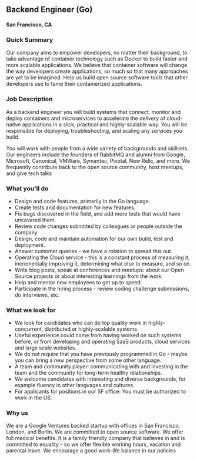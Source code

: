 ## Backend Engineer (Go)
#### San Francisco, CA

### Quick Summary
Our company aims to empower developers, no matter their background, to take advantage of
container technology such as Docker to build faster and more scalable applications. We believe
that container software will change the way developers create applications, so much so that
many approaches are yet to be imagined. Help us build open source software tools that other
developers use to tame their containerized applications.

### Job Description
As a backend engineer you will build systems that connect, monitor and deploy containers and
microservices to accelerate the delivery of cloud-native applications in a slick, practical and
highly-scalable way. You will be responsible for deploying, troubleshooting, and scaling any
services you build.

You will work with people from a wide variety of backgrounds and skillsets. Our engineers
include the founders of RabbitMQ and alumni from Google, Microsoft, Canonical, VMWare,
Symantec, Pivotal, New Relic, and more. We frequently contribute back to the open source
community, host meetups, and give tech talks

### What you'll do
+ Design and code features, primarily in the Go language.
+ Create tests and documentation for new features.
+ Fix bugs discovered in the field, and add more tests that would have uncovered them.
+ Review code changes submitted by colleagues or people outside the company.
+ Design, code and maintain automation for our own build, test and deployment.
+ Answer customer queries - we have a rotation to spread this out.
+ Operating the Cloud service - this is a constant process of measuring it,
incrementally improving it, determining what else to measure, and so on.
+ Write blog posts, speak at conferences and meetups: about our Open Source projects or
about interesting learnings from the work.
+ Help and mentor new employees to get up to speed.
+ Participate in the hiring process - review coding challenge submissions, do interviews,
etc.

### What we look for
+ We look for candidates who can do top quality work in highly-concurrent, distributed or
highly-scalable systems.
+ Useful experience could come from having worked on such systems before, or from
developing and operating SaaS products, cloud services and large scale websites.
+ We do not require that you have previously programmed in Go - maybe you can bring a
new perspective from some other language.
+ A team and community player: communicating with and investing in the team and the
community for long-term healthy relationships.
+ We welcome candidates with interesting and diverse backgrounds, for example fluency
in other languages and cultures.
+ For applicants for positions in our SF office: You must be authorized to work in the US.

### Why us
We are a Google Ventures backed startup with offices in San Francisco, London, and
Berlin. We are committed to open source software. We offer full medical benefits. It
is a family friendly company that believes in and is committed to equality - so we offer flexible
working hours, vacation and parental leave. We encourage a good work-life balance in our
policies

